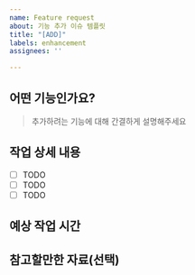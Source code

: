 ```yaml
---
name: Feature request
about: 기능 추가 이슈 템플릿
title: "[ADD]"
labels: enhancement
assignees: ''

---
```


## 어떤 기능인가요?

> 추가하려는 기능에 대해 간결하게 설명해주세요

## 작업 상세 내용

- [ ] TODO
- [ ] TODO
- [ ] TODO

## 예상 작업 시간

## 참고할만한 자료(선택)

